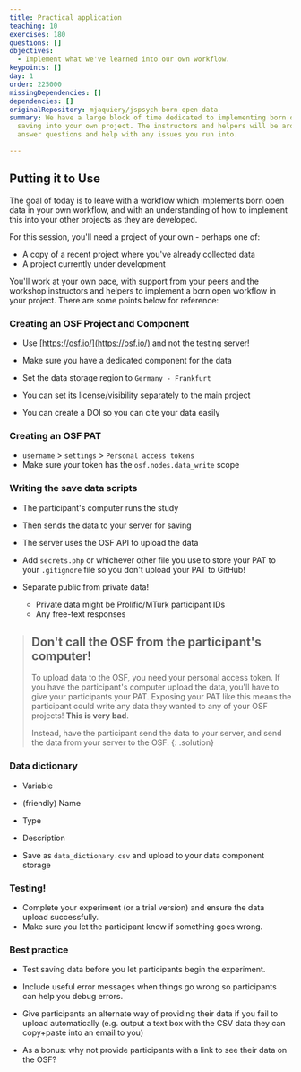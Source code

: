 ```yaml
---
title: Practical application
teaching: 10
exercises: 180
questions: []
objectives:
  - Implement what we've learned into our own workflow.
keypoints: []
day: 1
order: 225000
missingDependencies: []
dependencies: []
originalRepository: mjaquiery/jspsych-born-open-data
summary: We have a large block of time dedicated to implementing born open data
  saving into your own project. The instructors and helpers will be around to
  answer questions and help with any issues you run into.

---
```

## Putting it to Use

The goal of today is to leave with a workflow which implements born open data in your own workflow, and with an understanding of how to implement this into your other projects as they are developed.

For this session, you'll need a project of your own - perhaps one of:
* A copy of a recent project where you've already collected data
* A project currently under development

You'll work at your own pace, with support from your peers and the workshop instructors and helpers to implement a born open workflow in your project.
There are some points below for reference:

### Creating an OSF Project and Component

* Use [https://osf.io/](https://osf.io/) and not the testing server!

* Make sure you have a dedicated component for the data
* Set the data storage region to `Germany - Frankfurt`
* You can set its license/visibility separately to the main project

* You can create a DOI so you can cite your data easily

### Creating an OSF PAT

* `username` > `settings` > `Personal access tokens`
* Make sure your token has the `osf.nodes.data_write` scope

### Writing the save data scripts

* The participant's computer runs the study
* Then sends the data to your server for saving
* The server uses the OSF API to upload the data

* Add `secrets.php` or whichever other file you use to store your PAT to your `.gitignore` file so you don't upload your PAT to GitHub!

* Separate public from private data!
    * Private data might be Prolific/MTurk participant IDs
    * Any free-text responses

> ## Don't call the OSF from the participant's computer!
> To upload data to the OSF, you need your personal access token.
> If you have the participant's computer upload the data, you'll have to give your participants your PAT.
> Exposing your PAT like this means the participant could write any data they wanted to any of your OSF projects! **This is very bad**.
>
> Instead, have the participant send the data to your server, and send the data from your server to the OSF.
{: .solution}

### Data dictionary
* Variable
* (friendly) Name
* Type
* Description

* Save as `data_dictionary.csv` and upload to your data component storage

### Testing!

* Complete your experiment (or a trial version) and ensure the data upload successfully.
* Make sure you let the participant know if something goes wrong.

### Best practice

* Test saving data before you let participants begin the experiment.
* Include useful error messages when things go wrong so participants can help you debug errors.
* Give participants an alternate way of providing their data if you fail to upload automatically (e.g. output a text box with the CSV data they can copy+paste into an email to you)

* As a bonus: why not provide participants with a link to see their data on the OSF?

